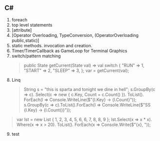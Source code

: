## C#

1. foreach
2. top level statements
3. [attribute]
4. [Operator Overloading, TypeConversion, (OperatorOverloading public,static)]
5. static methods. invocation and creation.
6. Timer/TimerCallback as GameLoop for Terminal Graphics
7. switch/pattern matching
   > public State getCurrent(State val) => val switch {
   > "RUN" => 1,
   > "START" => 2,
   > "SLEEP" => 3,
   > };
   > var = getCurrent(val);
8. Linq
   > String s = "this is sparta and tonight we dine in hell";
   > s.GroupBy(c => c).
   > Select(c => new { c.Key, Count = c.Count() }).
   > ToList().
   > ForEach(l => Console.WriteLine($"{l.Key} -> {l.Count}"));
   >s.GroupBy(c => c).ToList().ForEach(l => Console.WriteLine($"SS {l.Key} -> {l.Count()}"));

> var lst = new List<int> { 1, 2, 3, 4, 5, 6, 6, 7, 8, 8, 9 };
> lst.Select(x => x \* x).
> Where(x => x > 20).
> ToList().
> ForEach(x => Console.Write($"{x}, "));

9. test
